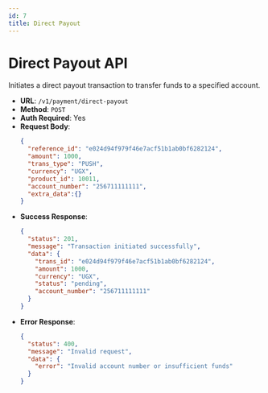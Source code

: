 ```yaml
---
id: 7
title: Direct Payout
---
```


# Direct Payout API

Initiates a direct payout transaction to transfer funds to a specified account.

- **URL**: `/v1/payment/direct-payout`
- **Method**: `POST`
- **Auth Required**: Yes
- **Request Body**:
  ```json
  {
    "reference_id": "e024d94f979f46e7acf51b1ab0bf6282124",
    "amount": 1000,
    "trans_type": "PUSH",
    "currency": "UGX",
    "product_id": 10011,
    "account_number": "256711111111",
    "extra_data":{}
  }
  ```
- **Success Response**:
  ```json
  {
    "status": 201,
    "message": "Transaction initiated successfully",
    "data": {
      "trans_id": "e024d94f979f46e7acf51b1ab0bf6282124",
      "amount": 1000,
      "currency": "UGX",
      "status": "pending",
      "account_number": "256711111111"
    }
  }
  ```
- **Error Response**:
  ```json
  {
    "status": 400,
    "message": "Invalid request",
    "data": {
      "error": "Invalid account number or insufficient funds"
    }
  }
  ``` 